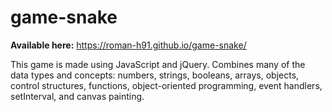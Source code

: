 # game-snake
**Available here:** https://roman-h91.github.io/game-snake/

This game is made using JavaScript and jQuery. Combines many of the data types and concepts: numbers, strings, booleans, arrays, objects, control structures, functions, object-oriented programming, event handlers, setInterval, and canvas painting.
